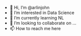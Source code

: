 - 👋 Hi, I’m @arlinjohn
- 👀 I’m interested in Data Science
- 🌱 I’m currently learning NL
- 💞️ I’m looking to collaborate on ...
- 📫 How to reach me here

<!---
arlinjohn/arlinjohn is a ✨ special ✨ repository because its `README.md` (this file) appears on your GitHub profile.
You can click the Preview link to take a look at your changes.
--->
